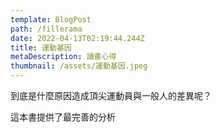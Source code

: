 ```yaml
---
template: BlogPost
path: /fillerama
date: 2022-04-13T02:19:44.244Z
title: 運動基因
metaDescription: 讀書心得
thumbnail: /assets/運動基因.jpeg
---
```

到底是什麼原因造成頂尖運動員與一般人的差異呢？

這本書提供了最完善的分析
